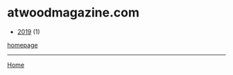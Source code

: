 # atwoodmagazine.com

  * [2019](./atwoodmagazine-com-2019.md) (1)

[homepage](http://atwoodmagazine.com/)

----

[Home](../index.md)
